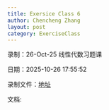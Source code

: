 ```yaml
---
title: Exersice Class 6
author: Chencheng Zhang
layout: post
category: ExerciseClass
---
```


录制：26-Oct-25 线性代数习题课

日期：2025-10-26 17:55:52

录制文件：[地址](https://meeting.tencent.com/crm/NAOmXwGd8e)

文档: 